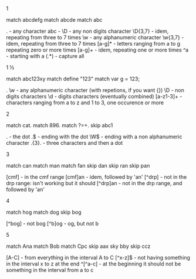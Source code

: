 1

match abcdefg
match abcde
match abc

.         - any character
abc       - 
\D        - any non digits character
\D{3,7}   - idem, repeating from three to 7 times
\w        - any alphanumeric character
\w{3,7}   - idem, repeating from three to 7 times
[a-g]*    - letters ranging from a to g repeating zero or more times
[a-g]+    - idem, repeating one or more times
^a        - starting with a
(.*)      - capture all

1 ½

match abc123xy
match define "123"
match var g = 123;

.
\w        - any alphanumeric character (with repetions, if you want {})
\D        - non digits characters
\d        - digits characters (eventually combined)
[a-z1-3]+ - characters ranging from a to z and 1 to 3, one occurence or more


2

match cat.
match 896.
match ?=+.
skip abc1


\.        - the dot
\.$       - ending with the dot
\W$       - ending with a non alphanumeric character
.{3}\.    - three characters and then a dot


3

match can
match man
match fan
skip dan
skip ran
skip pan

[cmf]     - in the cmf range
[cmf]an   - idem, followed by 'an'
[^drp]    - not in the drp range: isn't working but it should
[^drp]an  - not in the drp range, and followed by 'an'


4

match hog
match dog
skip bog

[^bog]     - not bog
[^b]og     - og, but not b


5

match Ana
match Bob
match Cpc
skip  aax
sky   bby
skip  ccz


[A-C]     - from everything in the interval A to C
[^x-z]$   - not having something in the interval x to z at the end
^[^a-c]   - at the beginning it should not be something in the interval from a to c
